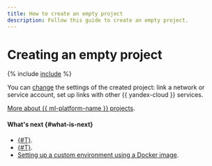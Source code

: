 ```yaml
---
title: How to create an empty project
description: Follow this guide to create an empty project.
---
```


# Creating an empty project

{% include [include](../../../_includes/datasphere/ui-create-project.md) %}

You can [change](update.md) the settings of the created project: link a network or service account, set up links with other {{ yandex-cloud }} services.

[More about {{ ml-platform-name }} projects](../../concepts/project.md).

#### What's next {#what-is-next}

* [{#T}](install-dependencies.md).
* [{#T}](control-compute-resources.md).
* [Setting up a custom environment using a Docker image](../user-images.md).
